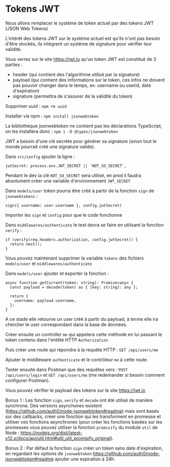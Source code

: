 # Tokens JWT

Nous allons remplacer le système de token actuel par des tokens JWT (JSON Web Tokens)

L'intérêt des tokens JWT sur le système actuel est qu'ils n'ont pas besoin d'être stockés, ils intégrent un système de signature pour vérifier leur validité.

Vous verrez sur le site https://jwt.io qu'un token JWT est constitué de 3 parties :

- header (qui contient des l'algorithme utilisé par la signature)
- payload (qui contient des informations sur le token, ces infos ne doivent pas pouvoir changer dans le temps, ex: username ou userid, date d'expiration)
- signature (permettra de s'assurer de la validité du token)

Supprimer uuid : `npm rm uuid`

Installer via npm : `npm install jsonwebtoken`

La bibliothèque jsonwebtoken ne contient pas les déclarations TypeScript, on les installera donc :
`npm i -D @types/jsonwebtoken`

JWT a besoin d'une clé secrète pour générer sa signature (sinon tout le monde pourrait créé une signature valide).

Dans `src/config` ajouter la ligne : 

```
jwtSecret: process.env.JWT_SECRET || 'NOT_SO_SECRET',
```

Pendant le dev la clé `NOT_SO_SECRET` sera utilisé, en prod il faudra absolument créer une variable d'environnement `JWT_SECRET`

Dans `models/user` token pourra être créé à partir de la fonction `sign` de `jsonwebtokens` :

```
sign({ username: user.username }, config.jwtSecret)
```

Importer les `sign` et `config` pour que le code fonctionne

Dans `middlewares/authenticate` le test devra se faire en utilisant la fonction `verify` :

```
if (verify(req.headers.authorization, config.jwtSecret)) {
  return next();
}
```

Vous pouvez maintenant supprimer la variable `tokens` des fichiers `models/user` et `middlewares/authenticate`

Dans `models/user` ajouter et exporter la fonction :

```
async function getCurrent(token: string): Promise<any> {
  const payload = decode(token) as { [key: string]: any };

  return {
    username: payload.username,
  };
}
```

A ce stade elle retourne un user créé à partir du payload, à terme elle ira chercher le user correspondant dans la base de données.

Créer ensuite un controller `me` qui appelera cette méthode en lui passant le token contenu dans l'entête HTTP `Authorization`

Puis créer une route qui répondra à la requête HTTP :
`GET /api/users/me`

Ajouter le middleware `authenticate` et le contrôleur `me` à cette route.

Tester ensuite dans Postman que des requêtes vers :
`POST /api/users/login` et `GET /api/users/me` (me redemander si besoin comment configurer Postman).

Vous pouvez vérifier le payload des tokens sur le site https://jwt.io 

Bonus 1 : Les fonction `sign`, `verify` et `decode` ont été utilisé de manière synchrone. Des versions asynchones existent (https://github.com/auth0/node-jsonwebtoken#readme) mais sont basés sur des callbacks, créer une fonction qui les transforment en promesse et utiliser ces fonctions asynchrones (pour créer les fonctions basées sur les promesses vous pouvez utiliser la fonction `promisify` du module `util` de Node : https://nodejs.org/dist/latest-v12.x/docs/api/util.html#util_util_promisify_original).

Bonus 2 : Par défaut la fonction `sign` créer un token sans date d'expiration, en regardant les options de `jsonwebtoken` https://github.com/auth0/node-jsonwebtoken#readme ajouter une expiration à 24h.
